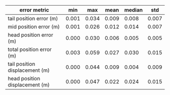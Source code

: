 | error metric                   |    min |    max |   mean |   median |    std |
|--------------------------------|--------|--------|--------|----------|--------|
| tail position error (m)        |  0.001 |  0.034 |  0.009 |    0.008 |  0.007 |
| mid position error (m)         |  0.001 |  0.026 |  0.012 |    0.014 |  0.007 |
| head position error (m)        |  0.000 |  0.030 |  0.006 |    0.005 |  0.005 |
| total position error (m)       |  0.003 |  0.059 |  0.027 |    0.030 |  0.015 |
| tail position displacement (m) |  0.000 |  0.044 |  0.009 |    0.004 |  0.009 |
| head position displacement (m) |  0.000 |  0.047 |  0.022 |    0.024 |  0.015 |
